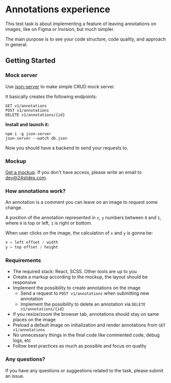 # Annotations experience

This test task is about implementing a feature of leaving annotations on images, like on Figma or Invision, but much simpler.

The main purpose is to see your code structure, code quality, and approach in general.

## Getting Started

### Mock server

Use [json-server](https://github.com/typicode/json-server) to make simple CRUD mock server.

It basically creates the following endpoints:

```
GET v1/annotations
POST v1/annotations
DELETE v1/annotations/{id}
```

**Install and launch it:**

```
npm i -g json-server
json-server --watch db.json
```

Now you should have a backend to send your requests to.

### Mockup

[Get a mockup](https://www.figma.com/file/RkOUnhCQ4fydOnRzuXd6SW/Test-Task?node-id=0%3A1). If you don't have access, please write an email to dev@24slides.com.

### How annotations work?

An annotation is a comment you can leave on an image to request some change.

A position of the annotation represented in `x`, `y` numbers between `0` and `1`, where `0` is top or left, `1` is right or bottom.

When user clicks on the image, the calculation of `x` and `y` is gonna be:

```js
x = left offset / width
y = top offset / height
```

### Requirements

- The required stack: React, SCSS. Other tools are up to you
- Create a markup according to the mockup, the layout should be responsive
- Implement the possibility to create annotations on the image
    - Send a request to `POST v1/annotations` when submitting new annotation
    - Implement the possibility to delete an annotation via `DELETE v1/annotations/{id}`
- If you resize/zoom the browser tab, annotations should stay on same places on the image
- Preload a default image on initialization and render annotations from `GET v1/annotations`
- No unnecessary things in the final code like commented code, debug logs, etc
- Follow best practices as much as possible and focus on quality

### Any questions?

If you have any questions or suggestions related to the task, please submit an issue.
